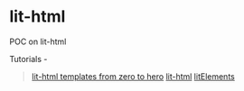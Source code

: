 # lit-html
POC on lit-html

Tutorials -
>[lit-html templates from zero to hero](https://dev.to/julcasans/lit-html-templates-from-zero-to-hero-2afm)
>[lit-html](https://lit-html.polymer-project.org/guide/)
>[litElements](https://lit-element.polymer-project.org/)